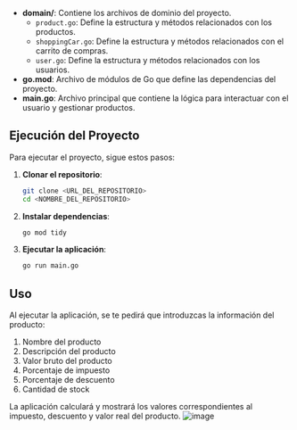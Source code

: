 

- **domain/**: Contiene los archivos de dominio del proyecto.
  - `product.go`: Define la estructura y métodos relacionados con los productos.
  - `shoppingCar.go`: Define la estructura y métodos relacionados con el carrito de compras.
  - `user.go`: Define la estructura y métodos relacionados con los usuarios.
- **go.mod**: Archivo de módulos de Go que define las dependencias del proyecto.
- **main.go**: Archivo principal que contiene la lógica para interactuar con el usuario y gestionar productos.

## Ejecución del Proyecto

Para ejecutar el proyecto, sigue estos pasos:

1. **Clonar el repositorio**:
    ```sh
    git clone <URL_DEL_REPOSITORIO>
    cd <NOMBRE_DEL_REPOSITORIO>
    ```

2. **Instalar dependencias**:
    ```sh
    go mod tidy
    ```

3. **Ejecutar la aplicación**:
    ```sh
    go run main.go
    ```

## Uso

Al ejecutar la aplicación, se te pedirá que introduzcas la información del producto:

1. Nombre del producto
2. Descripción del producto
3. Valor bruto del producto
4. Porcentaje de impuesto
5. Porcentaje de descuento
6. Cantidad de stock

La aplicación calculará y mostrará los valores correspondientes al impuesto, descuento y valor real del producto.
![image](https://github.com/user-attachments/assets/b29bdb03-002b-4b4c-92da-69253e3ecd37)


